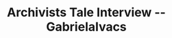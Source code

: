 ---
layout: manifest
title: Archivists Tale Interview -- GabrielaIvacs
manifest_name: archivists-tale-interview-gabrielaivacs

---